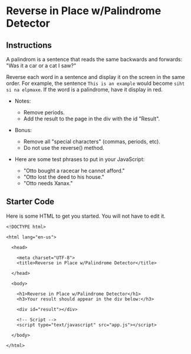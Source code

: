 # Reverse in Place w/Palindrome Detector

## Instructions

A palindrom is a sentence that reads the same backwards and forwards: "Was it a car or a cat I saw?"

Reverse each word in a sentence and display it on the screen in the same order. For example, the sentence `This is an example` would become `siht si na elpmaxe`. If the word is a palindrome, have it display in red.

* Notes:

  * Remove periods.
  * Add the result to the page in the div with the id "Result".

* Bonus:
  * Remove all "special characters" (commas, periods, etc).
  * Do not use the reverse() method.


* Here are some test phrases to put in your JavaScript:
  * "Otto bought a racecar he cannot afford."
  * "Otto lost the deed to his house."
  * "Otto needs Xanax."

## Starter Code

Here is some HTML to get you started. You will not have to edit it.

```
<!DOCTYPE html>

<html lang="en-us">

  <head>

    <meta charset="UTF-8">
    <title>Reverse in Place w/Palindrome Detector</title>

  </head>

  <body>

    <h1>Reverse in Place w/Palindrome Detector</h1>
    <h3>Your result should appear in the div below:</h3>

    <div id="result"></div>

    <!-- Script -->
    <script type="text/javascript" src="app.js"></script>

  </body>

</html>
```
